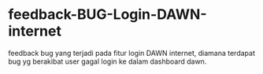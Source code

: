 # feedback-BUG-Login-DAWN-internet
feedback bug yang terjadi pada fitur login DAWN internet, diamana terdapat bug yg berakibat user gagal login ke dalam dashboard dawn. 
